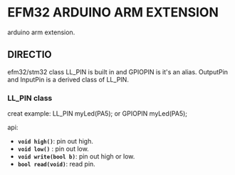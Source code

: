 # EFM32 ARDUINO  ARM EXTENSION
  arduino arm extension.

## DIRECTIO
   efm32/stm32  class LL_PIN is built in and GPIOPIN is it's an alias.
   OutputPin and  InputPin is a derived class of LL_PIN.
### LL_PIN class
  creat example:
    LL_PIN  myLed(PA5); 
    or GPIOPIN  myLed(PA5); 
  
api:

* **`void high()`**: pin out high.
* **`void low()`** : pin out low.
* **`void write(bool b)`**: pin out high or low.
* **`bool read(void)`**: read pin.

